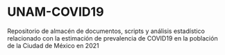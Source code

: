 # UNAM-COVID19
Repositorio de almacén de documentos, scripts y análisis estadístico relacionado con la estimación de prevalencia de COVID19 en la población de la Ciudad de México en 2021
